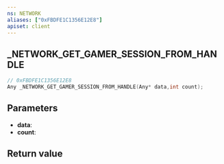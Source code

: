 ```yaml
---
ns: NETWORK
aliases: ["0xFBDFE1C1356E12E8"]
apiset: client
---
```

## _NETWORK_GET_GAMER_SESSION_FROM_HANDLE

```c
// 0xFBDFE1C1356E12E8
Any _NETWORK_GET_GAMER_SESSION_FROM_HANDLE(Any* data,int count);
```


## Parameters
* **data**:
* **count**:

## Return value